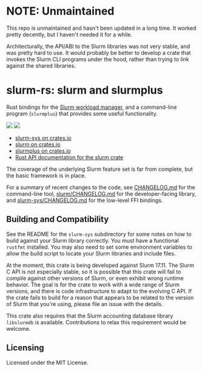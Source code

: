 # NOTE: Unmaintained

This repo is unmaintained and hasn't been updated in a long time. It worked pretty
decently, but I haven't needed it for a while.

Architecturally, the API/ABI to the Slurm libraries was not very stable, and was
pretty hard to use. It would probably be better to develop a crate that invokes
the Slurm CLI programs under the hood, rather than trying to link against the
shared libraries.


# slurm-rs: slurm and slurmplus

Rust bindings for the [Slurm workload manager](https://slurm.schedmd.com/),
and a command-line program (`slurmplus`) that provides some useful
functionality.

[![](http://meritbadge.herokuapp.com/slurm)](https://crates.io/crates/slurm)
[![](https://docs.rs/slurm/badge.svg)](https://docs.rs/slurm)

- [slurm-sys on crates.io](https://crates.io/crates/slurm-sys)
- [slurm on crates.io](https://crates.io/crates/slurm)
- [slurmplus on crates.io](https://crates.io/crates/slurmplus)
- [Rust API documentation for the slurm crate](https://docs.rs/slurm)

The coverage of the underlying Slurm feature set is far from complete, but the
basic framework is in place.

For a summary of recent changes to the code, see
[CHANGELOG.md](./CHANGELOG.md) for the command-line tool,
[slurm/CHANGELOG.md](slurm/CHANGELOG.md) for the developer-facing library, and
[slurm-sys/CHANGELOG.md](slurm-sys/CHANGELOG.md) for the low-level FFI
bindings.


## Building and Compatibility

See the README for the `slurm-sys` subdirectory for some notes on how to build
against your Slurm library correctly. You must have a functional `rustfmt`
installed. You may also need to set some environment variables to allow the
build script to locate your Slurm libraries and include files.

At the moment, this crate is being developed against Slurm 17.11. The Slurm C
API is not especially stable, so it is possible that this crate will fail to
compile against other versions of Slurm, or even exhibit wrong runtime
behavior. The goal is for the crate to work with a wide range of Slurm
versions, and there is code infrastructure to adapt to the evolving C API. If
the crate fails to build for a reason that appears to be related to the
version of Slurm that you're using, please file an issue with the details.

This crate also requires that the Slurm accounting database library
`libslurmdb` is available. Contributions to relax this requirement would be
welcome.


## Licensing

Licensed under the MIT License.
